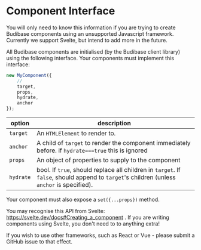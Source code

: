 # Component Interface

You will only need to know this information if you are trying to create Budibase components using an unsupported Javascript framework. Currently we support Svelte, but intend to add more in the future.

All Budibase components are initialised (by the Budibase client library) using the following interface. Your components must implement this interface:

```javascript
new MyComponent({
    // 
    target,
    props,
    hydrate,
    anchor
});
```

| option    | description                                                  |
| --------- | ------------------------------------------------------------ |
| `target`  | An `HTMLElement` to render to.                               |
| `anchor`  | A child of `target` to render the component immediately before. if `hydrate===true` this is ignored |
| `props`   | An object of properties to supply to the component           |
| `hydrate` | bool. If `true`, should replace all children in `target`. If `false`, should append to `target`'s children (unless `anchor` is specified). |

Your component must also expose a `set({...props})` method.

You may recognise this API from Svelte: https://svelte.dev/docs#Creating_a_component . If you are writing components using Svelte, you don't need to to anything extra!

If you wish to use other frameworks, such as React or Vue - please submit a GitHub issue to that effect.

